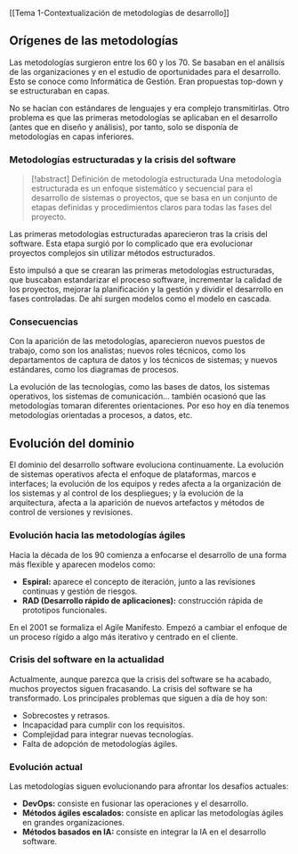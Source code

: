 [[Tema 1-Contextualización de metodologías de desarrollo]]

## Orígenes de las metodologías
Las metodologías surgieron entre los 60 y los 70. Se basaban en el análisis de las organizaciones y en el estudio de oportunidades para el desarrollo. Esto se conoce como Informática de Gestión. Eran propuestas top-down y se estructuraban en capas.

No se hacían con estándares de lenguajes y era complejo transmitirlas. Otro problema es que las primeras metodologías se aplicaban en el desarrollo (antes que en diseño y análisis), por tanto, solo se disponía de metodologías en capas inferiores.

### Metodologías estructuradas y la crisis del software
> [!abstract] Definición de metodología estructurada
> Una metodología estructurada es un enfoque sistemático y secuencial para el desarrollo de sistemas o proyectos, que se basa en un conjunto de etapas definidas y procedimientos claros para todas las fases del proyecto.

Las primeras metodologías estructuradas aparecieron tras la crisis del software. Esta etapa surgió por lo complicado que era evolucionar proyectos complejos sin utilizar métodos estructurados. 

Esto impulsó a que se crearan las primeras metodologías estructuradas, que buscaban estandarizar el proceso software, incrementar la calidad de los proyectos, mejorar la planificación y la gestión y dividir el desarrollo en fases controladas. De ahí surgen modelos como el modelo en cascada.

### Consecuencias
Con la aparición de las metodologías, aparecieron nuevos puestos de trabajo, como son los analistas; nuevos roles técnicos, como los departamentos de captura de datos y los técnicos de sistemas; y nuevos estándares, como los diagramas de procesos.

La evolución de las tecnologías, como las bases de datos, los sistemas operativos, los sistemas de comunicación... también ocasionó que las metodologías tomaran diferentes orientaciones. Por eso hoy en día tenemos metodologías orientadas a procesos, a datos, etc.

## Evolución del dominio
El dominio del desarrollo software evoluciona continuamente. La evolución de sistemas operativos afecta el enfoque de plataformas, marcos e interfaces; la evolución de los equipos y redes afecta a la organización de los sistemas y al control de los despliegues; y la evolución de la arquitectura, afecta a la aparición de nuevos artefactos y métodos de control de versiones y revisiones.

### Evolución hacia las metodologías ágiles
Hacia la década de los 90 comienza a enfocarse el desarrollo de una forma más flexible y aparecen modelos como:
+ **Espiral:** aparece el concepto de iteración, junto a las revisiones continuas y gestión de riesgos.
+ **RAD (Desarrollo rápido de aplicaciones):** construcción rápida de prototipos funcionales.

En el 2001 se formaliza el Agile Manifesto. Empezó a cambiar el enfoque de un proceso rígido a algo más iterativo y centrado en el cliente.

### Crisis del software en la actualidad
Actualmente, aunque parezca que la crisis del software se ha acabado, muchos proyectos siguen fracasando. La crisis del software se ha transformado. Los principales problemas que siguen a día de hoy son:
+ Sobrecostes y retrasos.
+ Incapacidad para cumplir con los requisitos.
+ Complejidad para integrar nuevas tecnologías.
+ Falta de adopción de metodologías ágiles.

### Evolución actual
Las metodologías siguen evolucionando para afrontar los desafíos actuales:
+ **DevOps:** consiste en fusionar las operaciones y el desarrollo.
+ **Métodos ágiles escalados:** consiste en aplicar las metodologías ágiles en grandes organizaciones.
+ **Métodos basados en IA:** consiste en integrar la IA en el desarrollo software.


